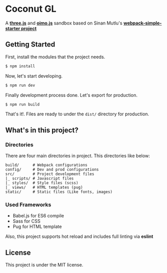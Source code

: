 # Coconut GL
A [**three.js**](https://threejs.org) and [**oimo.js**](https://lo-th.github.io/Oimo.js/) sandbox based on Sinan Mutlu's [**webpack-simple-starter project**](https://github.com/SinanMtl/webpack-simple-starter)

## Getting Started
First, install the modules that the project needs.
```bash
$ npm install
```

Now, let's start developing.
```bash
$ npm run dev
```

Finally development process done. Let's export for production.
```bash
$ npm run build
```

That's it!. Files are ready to under the `dist/` directory for production.

## What's in this project?

### Directories
There are four main directories in project. This directories like below:
```
build/		# Webpack configurations
config/		# Dev and prod configurations
src/ 		# Project development files
|_ scripts/	# Javascript files
|_ styles/	# Style files (scss)
|_ views/	# HTML templates (pug)
static/		# Static files (Like fonts, images)
```

### Used Frameworks
- Babel.js for ES6 compile
- Sass for CSS
- Pug for HTML template

Also, this project supports hot reload and includes full linting via **eslint**

## License
This project is under the MIT license.
